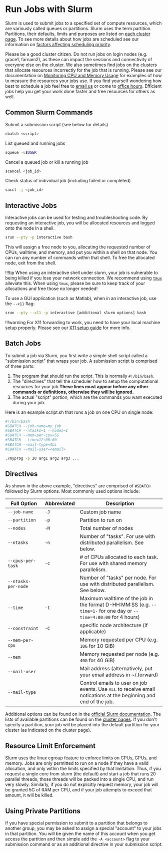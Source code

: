 # Run Jobs with Slurm

Slurm is used to submit jobs to a specified set of compute resources, which are variously called queues or partitions. Slurm uses the term partition. Partitions, their defaults, limits and purposes are listed on [each cluster page](/clusters-at-yale/clusters). To see more details about how jobs are scheduled see our information on [factors affecting scheduling priority](/clusters-at-yale/job-scheduling/fairshare).

Please be a good cluster citizen. Do not run jobs on login nodes (e.g. grace1, farnam2), as these can impact the sessions and connectivity of everyone else on the cluster. We also sometimes find jobs on the clusters that allocate resources incorrectly for the job that is running. Please see our documentation on [Monitoring CPU and Memory Usage](/clusters-at-yale/job-scheduling/resource-usage) for examples of how to measure the resources your jobs use. If you find yourself wondering how best to schedule a job feel free to [email us](mailto:hpc@yale.edu?Subject=Job%20help) or come to [office hours](/). Efficient jobs help you get your work done faster and free resources for others as well.

## Common Slurm Commands

Submit a submission script (see below for details)

``` bash
sbatch <script>
```

List queued and running jobs

``` bash
squeue -u$USER
```

Cancel a queued job or kill a running job

``` bash
scancel <job_id>
```

Check status of individual job (including failed or completed)

``` bash
sacct -j <job_id>
```

## Interactive Jobs

Interactive jobs can be used for testing and troubleshooting code. By requesting an interactive job, you will be allocated resources and logged onto the node in a shell.

``` bash
srun --pty -p interactive bash
```

This will assign a free node to you, allocating the requested number of CPUs, walltime, and memory, and put you within a shell on that node. You can run any number of commands within that shell. To free the allocated node, exit from the shell.

!!!tip
    When using an interactive shell under slurm, your job is vulnerable to being killed if you lose your network connection. We recommend using [`tmux`](/clusters-at-yale/guides/tmux) alleviate this. When using `tmux`, please be sure to keep track of your allocations and free those no longer needed!

To use a GUI application (such as Matlab), when in an interactive job, use the `--x11` flag:

``` bash
srun --pty --x11 -p interactive [additional slurm options] bash
```

!!!warning
    For X11 forwarding to work, you need to have your local machine setup properly. Please see our [X11 setup guide](/clusters-at-yale/access/x11) for more info.

## Batch Jobs

To submit a job via Slurm, you first write a simple shell script called a "submission script" that wraps your job. A submission script is comprised of three parts:

1. The program that should run the script. This is normally `#!/bin/bash`.
1. The "directives" that tell the scheduler how to setup the computational resources for your job.**These lines must appear before any other commands or definitions, otherwise they will be ignored.**
1. The actual "script" portion, which are the commands you want executed during your job.

Here is an example script.sh that runs a job on one CPU on single node:

``` bash
#!/bin/bash
#SBATCH --job-name=my_job
#SBATCH --ntasks=1 --nodes=1
#SBATCH --mem-per-cpu=5G
#SBATCH --time=12:00:00
#SBATCH --mail-type=ALL
#SBATCH --mail-user=<email>

./myprog -p 20 arg1 arg2 arg3 ...
```

## Directives

As shown in the above example, "directives" are comprised of `#SBATCH` followed by Slurm options. Most commonly used options include:

|Full Option<img width=100/>|Abbreviated|Description|
|--- |--- |--- |
|`--job-name`|`-J`|Custom job name|
|`--partition`|`-p`|Partition to run on|
|`--nodes`|`-N`|Total number of nodes|
|`--ntasks`|`-n`|Number of "tasks". For use with distributed parallelism. See below.|
|`--cpus-per-task`|`-c`|# of CPUs allocated to each task. For use with shared memory parallelism.|
|`--ntasks-per-node`||Number of "tasks" per node. For use with distributed parallelism. See below.|
|`--time`|`-t `|Maximum walltime of the job in the format D-HH:MM:SS (e.g. `--time=1-` for one day or `--time=4:00:00` for 4 hours)|
|`--constraint`|`-C`|specific node architecture (if applicable)|
|`--mem-per-cpu`||Memory requested per CPU (e.g. `10G` for 10 GiB)|
|`--mem`||Memory requested per node (e.g. `40G` for 40 GiB)|
|`--mail-user`||Mail address (alternatively, put your email address in ~/.forward)|
|`--mail-type`||Control emails to user on job events. Use `ALL` to receive email notications at the beginning and end of the job.|

Additional options can be found on in the [official Slurm documentation](http://slurm.schedmd.com/documentation.html). The lists of available partitions can be found on the [cluster pages](/clusters-at-yale/clusters/). If you don't specify a partition, your job will be placed into the default partition for your cluster (as indicated on the cluster page).

## Resource Limit Enforcement

Slurm uses the linux cgroup feature to enforce limits on CPUs, GPUs, and memory. Jobs are only permitted to run on a node if they have a valid allocation, and only within the limits specified by that limitation. Thus, if you request a single core from slurm (the default) and start a job that runs 20 parallel threads, those threads will be packed into a single CPU, and run very slowly. Similarly, if you do not explicitly request memory, your job will be granted 5G of RAM per CPU, and if your job attempts to exceed that amount, it will be killed.

## Using Private Partitions

If you have special permission to submit to a partition that belongs to another group, you may be asked to assign a special "account" to your jobs in that partition. You will be given the name of this account when you get access the partition and then simple add the `-A <account>` flag to your submission command or as an additional directive in your submission script.
